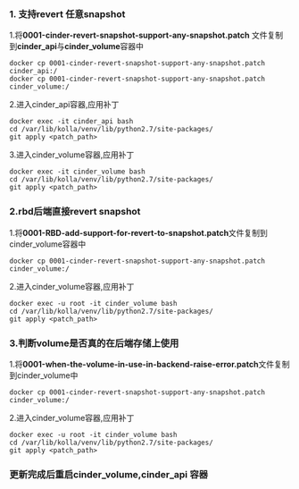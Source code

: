 ### 1. 支持revert 任意snapshot

1.将**0001-cinder-revert-snapshot-support-any-snapshot.patch** 文件复制到**cinder_api**与**cinder_volume**容器中

```sehll
docker cp 0001-cinder-revert-snapshot-support-any-snapshot.patch cinder_api:/
docker cp 0001-cinder-revert-snapshot-support-any-snapshot.patch cinder_volume:/
```

2.进入cinder_api容器,应用补丁

```shell
docker exec -it cinder_api bash
cd /var/lib/kolla/venv/lib/python2.7/site-packages/
git apply <patch_path>
```

3.进入cinder_volume容器,应用补丁

```shell
docker exec -it cinder_volume bash
cd /var/lib/kolla/venv/lib/python2.7/site-packages/
git apply <patch_path>
```

### 2.rbd后端直接revert snapshot

1.将**0001-RBD-add-support-for-revert-to-snapshot.patch**文件复制到cinder_volume容器中

```shell
docker cp 0001-cinder-revert-snapshot-support-any-snapshot.patch cinder_volume:/
```

2.进入cinder_volume容器,应用补丁

```shell
docker exec -u root -it cinder_volume bash 
cd /var/lib/kolla/venv/lib/python2.7/site-packages/
git apply <patch_path>
```

### 3.判断volume是否真的在后端存储上使用

1.将**0001-when-the-volume-in-use-in-backend-raise-error.patch**文件复制到cinder_volume中

```shell
docker cp 0001-cinder-revert-snapshot-support-any-snapshot.patch cinder_volume:/
```

2.进入cinder_volume容器,应用补丁

```shell
docker exec -u root -it cinder_volume bash 
cd /var/lib/kolla/venv/lib/python2.7/site-packages/
git apply <patch_path>
```

### 更新完成后重启cinder_volume,cinder_api 容器

